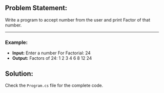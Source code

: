

## Problem Statement:
Write a  program to accept number from the user and print Factor of that number. 

---

### Example:
- **Input:** Enter a number For Factorial: 24
- **Output:** Factors of 24: 1 2 3 4 6 8 12 24 

## Solution:
Check the `Program.cs` file for the complete code.